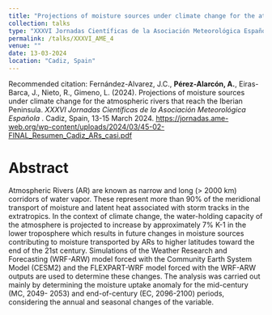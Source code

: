```yaml
---
title: "Projections of moisture sources under climate change for the atmospheric rivers that reach the Iberian Peninsula"
collection: talks
type: "XXXVI Jornadas Científicas de la Asociación Meteorológica Española"
permalink: /talks/XXXVI_AME_4
venue: ""
date: 13-03-2024
location: "Cadiz, Spain"
---
```


Recommended citation: Fernández-Alvarez, J.C., <b>Pérez-Alarcón, A.</b>, Eiras-Barca, J., Nieto, R., Gimeno, L. (2024). 
Projections of moisture sources under climate change for the atmospheric rivers that reach the Iberian Peninsula. <i> XXXVI Jornadas
Científicas de la Asociación Meteorológica Española </i>. Cadiz, Spain,
13-15 March 2024. <a href="https://jornadas.ame-web.org/wp-content/uploads/2024/03/45-02-FINAL_Resumen_Cadiz_ARs_casi.pdf"
                    target="blank">https://jornadas.ame-web.org/wp-content/uploads/2024/03/45-02-FINAL_Resumen_Cadiz_ARs_casi.pdf</a>


# Abstract
Atmospheric Rivers (AR) are known as narrow and long (> 2000 km) corridors of water vapor. These represent
more than 90% of the meridional transport of moisture and latent heat associated with storm tracks in the
extratropics. In the context of climate change, the water-holding capacity of the atmosphere is projected to
increase by approximately 7% K-1 in the lower troposphere which results in future changes in moisture sources
contributing to moisture transported by ARs to higher latitudes toward the end of the 21st century. Simulations of
the Weather Research and Forecasting (WRF-ARW) model forced with the Community Earth System Model
(CESM2) and the FLEXPART-WRF model forced with the WRF-ARW outputs are used to determine these changes.
The analysis was carried out mainly by determining the moisture uptake anomaly for the mid-century (MC, 2049-
2053) and end-of-century (EC, 2096-2100) periods, considering the annual and seasonal changes of the variable. 

